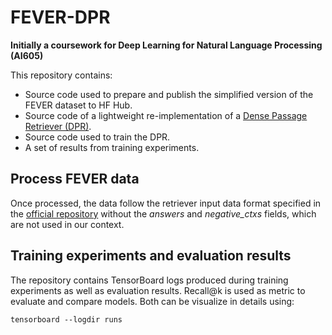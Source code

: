 # FEVER-DPR

**Initially a coursework for Deep Learning for Natural Language Processing (AI605)**

This repository contains: 
* Source code used to prepare and publish the simplified version of the FEVER dataset to HF Hub.
* Source code of a lightweight re-implementation of a [Dense Passage Retriever (DPR)](https://arxiv.org/pdf/2004.04906.pdf).
* Source code used to train the DPR.
* A set of results from training experiments.

## Process FEVER data
Once processed, the data follow the retriever input data format specified in the [official repository](https://github.com/facebookresearch/DPR) without the *answers* and *negative_ctxs* fields, which are not used in our context.

## Training experiments and evaluation results
The repository contains TensorBoard logs produced during training experiments as well as evaluation results. Recall@k is used as metric to evaluate and compare models.
Both can be visualize in details using:
```
tensorboard --logdir runs
```

